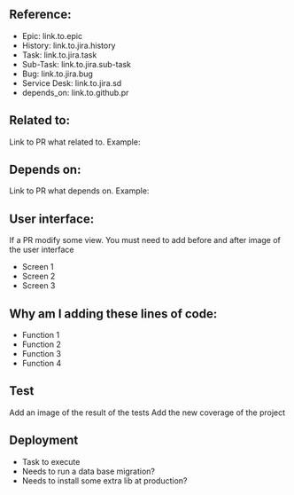 ## Reference:
- Epic: link.to.epic
- History: link.to.jira.history
- Task: link.to.jira.task
- Sub-Task: link.to.jira.sub-task
- Bug: link.to.jira.bug
- Service Desk: link.to.jira.sd
- depends_on: link.to.github.pr

## Related to:
Link to PR what related to. Example:

## Depends on:
Link to PR what depends on. Example:

## User interface:
If a PR modify some view. You must need to add before and after image of the user interface
- Screen 1
- Screen 2
- Screen 3

## Why am I adding these lines of code:
- Function 1
- Function 2
- Function 3
- Function 4

## Test
Add an image of the result of the tests
Add the new coverage of the project

## Deployment
- Task to execute
- Needs to run a data base migration?
- Needs to install some extra lib at production?
